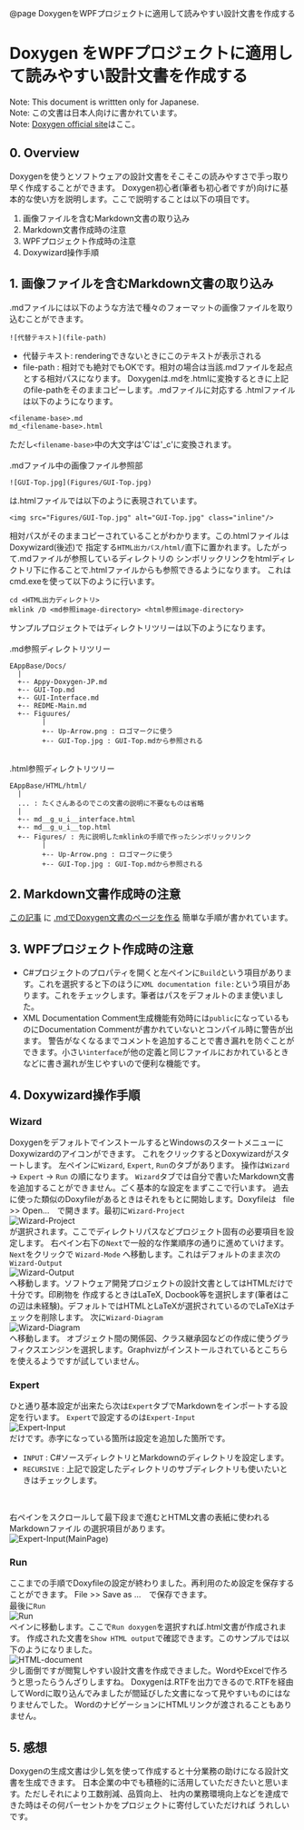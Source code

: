 @page DoxygenをWPFプロジェクトに適用して読みやすい設計文書を作成する
# Doxygen をWPFプロジェクトに適用して読みやすい設計文書を作成する
Note: This document is writtten only for Japanese.<br>
Note: この文書は日本人向けに書かれています。<br>
Note: [Doxygen official site](http://www.doxygen.jp/)はここ。

## 0. Overview
Doxygenを使うとソフトウェアの設計文書をそこそこの読みやすさで手っ取り早く作成することができます。
Doxygen初心者(筆者も初心者ですが)向けに基本的な使い方を説明します。ここで説明することは以下の項目です。
1. 画像ファイルを含むMarkdown文書の取り込み
2. Markdown文書作成時の注意
3. WPFプロジェクト作成時の注意
4. Doxywizard操作手順

## 1. 画像ファイルを含むMarkdown文書の取り込み
.mdファイルには以下のような方法で種々のフォーマットの画像ファイルを取り込むことができます。
```
![代替テキスト](file-path)
```
* 代替テキスト: renderingできないときにこのテキストが表示される
* file-path : 相対でも絶対でもOKです。相対の場合は当該.mdファイルを起点とする相対パスになります。
Doxygenは.mdを.htmlに変換するときに上記のfile-pathをそのままコピーします。.mdファイルに対応する
.htmlファイルは以下のようになります。
```
<filename-base>.md
md_<filename-base>.html
```
ただし`<filename-base>`中の大文字は'C'は'_c'に変換されます。<br><br>
.mdファイル中の画像ファイル参照部
```
![GUI-Top.jpg](Figures/GUI-Top.jpg)
```
は.htmlファイルでは以下のように表現されています。
```
<img src="Figures/GUI-Top.jpg" alt="GUI-Top.jpg" class="inline"/>
```
相対パスがそのままコピーされていることがわかります。この.htmlファイルはDoxywizard(後述)で
指定する`HTML出力パス/html/`直下に置かれます。したがって.mdファイルが参照しているディレクトリの
シンボリックリンクをhtmlディレクトリ下に作ることで.htmlファイルからも参照できるようになります。
これはcmd.exeを使って以下のように行います。
```
cd <HTML出力ディレクトリ>
mklink /D <md参照image-directory> <html参照image-directory>
```
サンプルプロジェクトではディレクトリツリーは以下のようになります。<br><br>
.md参照ディレクトリツリー
```
EAppBase/Docs/
  |
  +-- Appy-Doxygen-JP.md
  +-- GUI-Top.md
  +-- GUI-Interface.md
  +-- REDME-Main.md
  +-- Figuures/
        |
        +-- Up-Arrow.png : ロゴマークに使う
        +-- GUI-Top.jpg : GUI-Top.mdから参照される
```
<br>.html参照ディレクトリツリー
```
EAppBase/HTML/html/
  |
  ... : たくさんあるのでこの文書の説明に不要なものは省略
  |
  +-- md__g_u_i__interface.html
  +-- md__g_u_i__top.html
  +-- Figures/ : 先に説明したmklinkの手順で作ったシンボリックリンク
        |
        +-- Up-Arrow.png : ロゴマークに使う
        +-- GUI-Top.jpg : GUI-Top.mdから参照される
```

## 2. Markdown文書作成時の注意
[この記事](https://embeddedinventor.com/guide-to-configure-doxygen-to-document-c-source-code-for-beginners/https://embeddedinventor.com/guide-to-configure-doxygen-to-document-c-source-code-for-beginners/)
に
[.mdでDoxygen文書のページを作る](https://embeddedinventor.com/guide-to-configure-doxygen-to-document-c-source-code-for-beginners/#Doxygen_pages)
簡単な手順が書かれています。

## 3. WPFプロジェクト作成時の注意
* C#プロジェクトのプロパティを開くと左ペインに`Build`という項目があります。これを選択すると下のほうに`XML documentation file:`という項目があります。これをチェックします。筆者はパスをデフォルトのまま使いました。
* XML Documentation Comment生成機能有効時には`public`になっているものにDocumentation Commentが書かれていないとコンパイル時に警告が出ます。
警告がなくなるまでコメントを追加することで書き漏れを防ぐことができます。小さい`interface`が他の定義と同じファイルにおかれているときなどに書き漏れが生じやすいので便利な機能です。

## 4. Doxywizard操作手順
### Wizard
DoxygenをデフォルトでインストールするとWindowsのスタートメニューにDoxywizardのアイコンができます。
これをクリックするとDoxywizardがスタートします。
左ペインに`Wizard`, `Expert`, `Run`のタブがあります。
操作は`Wizard` → `Expert` → `Run` の順になります。
`Wizard`タブでは自分で書いたMarkdown文書を追加することができません。ごく基本的な設定をまずここで行います。
過去に使った類似のDoxyfileがあるときはそれをもとに開始します。Doxyfileは &nbsp; file &gt;&gt; Open...　で開きます。最初に`Wizard-Project`
<br> ![Wizard-Project](Figures/Doxywizard-Wizard-Project.jpg) <br>が選択されます。ここでディレクトリパスなどプロジェクト固有の必要項目を設定します。
右ペイン右下の`Next`で一般的な作業順序の通りに進めていけます。`Next`をクリックで `Wizard-Mode` へ移動します。これはデフォルトのまま次の`Wizard-Output`
<br>![Wizard-Output](Figures/Doxywizard-Wizard-Output.jpg)<br>へ移動します。ソフトウェア開発プロジェクトの設計文書としてはHTMLだけで十分です。印刷物を
作成するときはLaTeX, Docbook等を選択します(筆者はこの辺は未経験)。デフォルトではHTMLとLaTeXが選択されているのでLaTeXはチェックを削除します。
次に`Wizard-Diagram`
<br>![Wizard-Diagram](Figures/Doxywizard-Wizard-Diagram.jpg) <br>へ移動します。
オブジェクト間の関係図、クラス継承図などの作成に使うグラフィクスエンジンを選択します。Graphvizがインストールされているとこちらを使えるようですが試していません。

### Expert
ひと通り基本設定が出来たら次は`Expert`タブでMarkdownをインポートする設定を行います。
`Expert`で設定するのは`Expert-Input`<br>![`Expert-Input`](Figures/Doxywizard-Expert-Input.jpg)<br>だけです。赤字になっている箇所は設定を追加した箇所です。
* `INPUT` : C#ソースディレクトリとMarkdownのディレクトリを設定します。
* `RECURSIVE` : 上記で設定したディレクトリのサブディレクトリも使いたいときはチェックします。
<br>

右ペインをスクロールして最下段まで進むとHTML文書の表紙に使われるMarkdownファイル
の選択項目があります。
<br>![Expert-Input(MainPage)](Figures/Doxygen-Expoert-Input(MainPage).jpg)<br>


### Run
ここまでの手順でDoxyfileの設定が終わりました。再利用のため設定を保存することができます。
File &gt;&gt; Save as ...　で保存できます。  
最後に`Run`
<br>![Run](Figures/Doxygen-Run.jpg)<br>
ペインに移動します。ここで`Run doxygen`を選択すれば.html文書が作成されます。
作成された文書を`Show HTML output`で確認できます。このサンプルでは以下のようになりました。
<br>![HTML-document](Figures/Doxygen-Run-Show-HTML-document.jpg)<br>
少し面倒ですが閲覧しやすい設計文書を作成できました。WordやExcelで作ろうと思ったらうんざりしますね。
Doxygenは.RTFを出力できるので.RTFを経由してWordに取り込んでみましたが間延びした文書になって見やすいものにはなりませんでした。
WordのナビゲーションにHTMLリンクが渡されることもありません。


## 5. 感想
Doxygenの生成文書は少し気を使って作成すると十分業務の助けになる設計文書を生成できます。
日本企業の中でも積極的に活用していただきたいと思います。ただしそれにより工数削減、品質向上、
社内の業務環境向上などを達成できた時はその何パーセントかをプロジェクトに寄付していただければ
うれしいです。